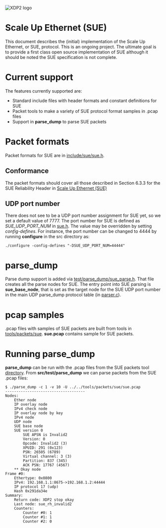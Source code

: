 <img src="../images/xdp2.png" alt="XDP2 logo"/>

Scale Up Ethernet (SUE)
=======================

This document describes the (initial) implementation of the Scale Up
Ethernet, or SUE, protocol. This is an ongoing project. The ultimate goal
is to provide a first class open source implementation of SUE although it
should be noted the SUE specification is not complete.

Current support
===============

The features currently supported are:

* Standard include files with header formats and constant definitions for
  SUE
* Packet tools to make a variety of SUE protocol format
  samples in .pcap files
* Support in **parse_dump** to parse SUE packets

Packet formats
==============

Packet formats for SUE are in
[include/sue/sue.h](../../src/include/sue/sue.h).

Conformance
-----------

The packet formats should cover all those described in Section 6.3.3 for
the SUE Reliability Header in
[Scale Up Ethernet (SUE)](https://docs.broadcom.com/doc/scale-up-ethernet-framework)

UDP port number
---------------

There does not see to be a UDP port number assignment for SUE yet, so we
set a default value of 7777. The port number for SUE is defined as
*SUE_UDP_PORT_NUM* in
[sue.h](../../src/include/sue/sue.h). The value may be overridden by
setting *config-defines*. For instance, the port number can be changed to
4444 by running **configure** in the src directory as:
```
./configure -config-defines "-DSUE_UDP_PORT_NUM=44444"
```
parse_dump
==========

Parse dump support is added via
[test/parse_dump/sue_parse.h](../../src/test/parse_dump/sue_parse.h).
That file creates all the parse nodes for SUE. The entry point
into SUE parsing is **sue_base_node**, that is set as the target node
for the SUE UDP port number in the main UDP parse_dump protocol table (in
[parser.c](../../src/test/parse_dump/parser.c)).

pcap samples
============

.pcap files with samples of SUE packets are built from tools in
[tools/packets/sue](../../src/tools/packets/sue).
**sue.pcap** contains sample for SUE packets.

Running parse_dump
==================

**parse_dump** can be run with the .pcap files from the SUE packets tool
[directory](../../src/tools/packets/sue).
From **src/test/parse_dump** we can parse packets from the SUE .pcap files:
```
$ ./parse_dump -c 1 -v 10 -U ../../tools/packets/sue/sue.pcap
------------------------------------
Nodes:
	Ether node
	IP overlay node
	IPv4 check node
	IP overlay node by key
	IPv4 node
	UDP node
	SUE base node
	SUE version 0
		SUE APSN is Invalid2
		Version: 0
		Opcode: Invalid2 (3)
		XPUID: 291 (0x123)
		PSN: 26505 (6789)
		Virtual channel: 3 (3)
		Partition: 837 (345)
		ACK PSN: 17767 (4567)
	** Okay node
Frame #0:
	Ethertype: 0x0800
	IPv4: 192.168.1.1:8675->192.168.1.2:44444
	IP protocol 17 (udp)
	Hash 0x291da34e
Summary:
	Return code: XDP2 stop okay
	Last node: sue_rh_invalid2
	Counters:
		Counter #0: 1
		Counter #1: 1
		Counter #2: 0
```
